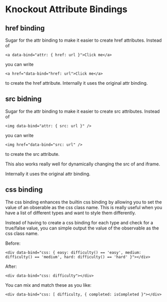 # Knockout Attribute Bindings

## href binding
Sugar for the attr binding to make it easier to create href attributes. Instead of

	<a data-bind="attr: { href: url }">Click me</a>

you can write

	<a href="data-bind="href: url">Click me</a>

to create the href attribute. Internally it uses the original attr binding.

## src bidning
Sugar for the attr binding to make it easier to create src attributes. Instead of

	<img data-bind="attr: { src: url }" />

you can write

	<img href="data-bind="src: url" />

to create the src attribute. 

This also works really well for dynamically changing the src of and iframe.

Internally it uses the original attr binding.

## css binding
The css binding enhances the builtin css binding by allowing you to set the value of an obserable as the css class name. 
This is really useful when you have a list of different types and want to style them differently.

Instead of having to create a css binding for each type and check for a true/false value, you can simple output the value of 
the observable as the css class name.

Before:

	<div data-bind="css: { easy: difficulty() == 'easy', medium: difficulty() == 'medium', hard: difficulty() == 'hard' }"></div>

After:

	<div data-bind="css: difficulty"></div>

You can mix and match these as you like:

	<div data-bind="css: [ difficulty, { completed: isCompleted }"></div>



